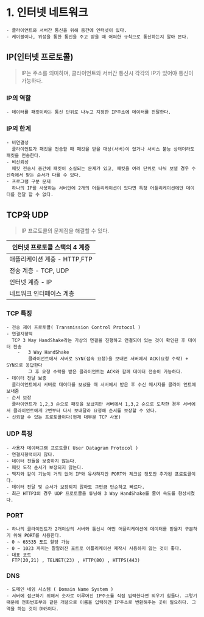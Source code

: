 # 1. 인터넷 네트워크

    - 클라이언트와 서버간 통신을 위해 중간에 인터넷이 있다.
    - 케이블이나, 위성을 통한 통신을 주고 받을 때 어떠한 규칙으로 통신하는지 알아 본다.

## IP(인터넷 프로토콜)

> IP는 주소를 의미하며, 클라이언트와 서버간 통신시 각각의 IP가 있어야 통신이 가능하다.

### IP의 역할

    - 데이터를 패킷이라는 통신 단위로 나누고 지정한 IP주소에 데이터를 전달한다.

### IP의 한계

    - 비연결성
      클라이언트가 패킷을 전송할 때 패킷을 받을 대상(서버)이 없거나 서비스 불능 상태더라도 패킷을 전송한다.
    - 비신뢰성
      패킷 전송시 중간에 패킷이 소실되는 문제가 있고, 패킷을 여러 단위로 나눠 보낼 경우 수신측에서 받는 순서가 다를 수 있다.
    - 프로그램 구분 문제
      하나의 IP를 사용하는 서버안에 2개의 어플리케이션이 있다면 특정 어플리케이션에만 데이터를 전달 할 수 없다.

## TCP와 UDP

> IP 프로토콜의 문제점을 해결할 수 있다.

| 인터넷 프로토콜 스택의 4 계층 |
| ----------------------------- |
| 애플리케이션 계층 - HTTP,FTP  |
| 전송 계층 - TCP, UDP          |
| 인터넷 계층 - IP              |
| 네트워크 인터페이스 계층      |

### TCP 특징

    - 전송 제어 프로토콜( Transmission Control Protocol )
    - 연결지향적
      TCP 3 Way HandShake라는 가상의 연결을 진행하고 연결되어 있는 것이 확인된 후 데이터 전송
        -   3 Way HandShake
            클라이언트에서 서버로 SYN(접속 요청)을 보내면 서버에서 ACK(요청 수락) + SYN으로 응답한다
            그 후 요청 수락을 받은 클라이언트는 ACK와 함께 데이터 전송이 가능하다.
    - 데이터 전달 보증
      클라이언트에서 서버로 데이터를 보냈을 때 서버에서 받은 후 수신 메시지를 클라이 언트에 보내줌
    - 순서 보장
      클라이언트가 1,2,3 순으로 패킷을 보냈지만 서버에서 1,3,2 순으로 도착한 경우 서버에서 클라이언트에게 2번부터 다시 보내달라 요청해 순서를 보장할 수 있다.
    - 신뢰할 수 있는 프로토콜이다(현재 대부분 TCP 사용)

### UDP 특징

    - 사용자 데이터그램 프로토콜( User Datagram Protocol )
    - 연결지향적이지 않다.
    - 데이터 전들을 보증하지 않는다.
    - 패킷 도착 순서가 보장되지 않는다.
    - 백지와 같이 기능이 거의 없어 IP와 유사하지만 PORT와 체크섬 정도만 추가된 프로토콜이다.
    - 데이터 전달 및 순서가 보장되지 않아도 그만큼 단순하고 빠르다.
    - 최근 HTTP3의 경우 UDP 프로토콜을 튜닝해 3 Way HandShake를 줄여 속도를 향상시켰다.

### PORT

    - 하나의 클라이언트가 2개이상의 서버와 통신시 어떤 어플리케이션에 데이터를 받을지 구분하기 위해 PORT를 사용한다.
    - 0 ~ 65535 포트 할당 가능
    - 0 ~ 1023 까지는 잘알려진 포트로 어플리케이션 제작시 사용하지 않는 것이 좋다.
    - 대표 포트
      FTP(20,21) , TELNET(23) , HTTP(80) , HTTPS(443)

### DNS

    - 도메인 네임 시스템 ( Domain Name System )
    - 서버에 접근하기 위해서 숫자로 이루어진 IP주소를 직접 입력한다면 외우기 힘들다. 그렇기 때문에 전화번호부와 같은 개념으로 이름을 입력하면 IP주소로 변환해주는 곳이 필요하다. 그 역을 하는 것이 DNS이다.
